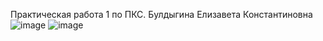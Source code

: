 Практическая работа 1 по ПКС. Булдыгина Елизавета Константиновна
![image](https://github.com/user-attachments/assets/1ddf1a50-5c56-41cd-a1fc-e4f56c8cb320)
![image](https://github.com/user-attachments/assets/b9d67144-5fd1-4130-913d-e14ffd477735)



